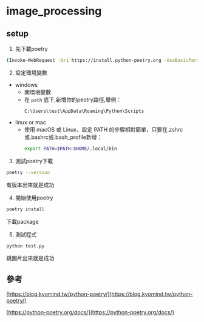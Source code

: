 # image_processing

## setup
1. 先下載poetry
```bash
(Invoke-WebRequest -Uri https://install.python-poetry.org -UseBasicParsing).Content | python -
```
2. 設定環境變數
- windows
  - 開環境變數
  - 在 `path` 底下,新增你的peotry路徑,舉例：
    ```
    C:\Users\test\AppData\Roaming\Python\Scripts
    ```
- linux or mac
  - 使用 macOS 或 Linux，設定 PATH 的步驟相對簡單，只要在.zshrc或.bashrc或.bash_profile新增：
    ```bash
    export PATH=$PATH:$HOME/.local/bin
    ```
3. 測試poetry下載
```bash
poetry --version
```
有版本出來就是成功

4. 開始使用poetry
```bash
poetry install
```
下載package

5. 測試程式
```bash
python test.py
```
跳圖片出來就是成功

## 參考
[https://blog.kyomind.tw/python-poetry/](https://blog.kyomind.tw/python-poetry/)

[https://python-poetry.org/docs/](https://python-poetry.org/docs/)
